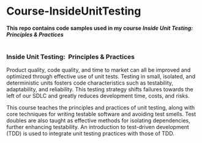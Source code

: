 # Course-InsideUnitTesting
**This repo contains code samples used in my course *Inside Unit Testing:  Principles &amp; Practices***
<br><br>
### Inside Unit Testing:&nbsp; Principles & Practices
Product quality, code quality, and time to market can all be improved and optimized through effective use of unit tests. Testing in small, isolated, and deterministic units fosters code characteristics such as testability, adaptability, and reliability. This testing strategy shifts failures towards the left of our SDLC and greatly reduces development time, costs, and risks.

This course teaches the principles and practices of unit testing, along with core techniques for writing testable software and avoiding test smells. Test doubles are also taught as effective methods for isolating dependencies, further enhancing testability. An introduction to test-driven development (TDD) is used to integrate unit testing practices with those of TDD.
